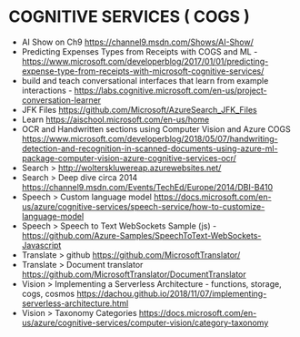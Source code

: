 # COGNITIVE SERVICES ( COGS )
* AI Show on Ch9 <https://channel9.msdn.com/Shows/AI-Show/>
* Predicting Expenses Types from Receipts with COGS and ML - https://www.microsoft.com/developerblog/2017/01/01/predicting-expense-type-from-receipts-with-microsoft-cognitive-services/
* build and teach conversational interfaces that learn from example interactions -  <https://labs.cognitive.microsoft.com/en-us/project-conversation-learner>
* JFK Files <https://github.com/Microsoft/AzureSearch_JFK_Files>
* Learn <https://aischool.microsoft.com/en-us/home>
* OCR and Handwritten sections using Computer Vision and Azure COGS <https://www.microsoft.com/developerblog/2018/05/07/handwriting-detection-and-recognition-in-scanned-documents-using-azure-ml-package-computer-vision-azure-cognitive-services-ocr/>
* Search > <http://wolterskluwereap.azurewebsites.net/>
* Search > Deep dive circa 2014 <https://channel9.msdn.com/Events/TechEd/Europe/2014/DBI-B410>
* Speech > Custom language model <https://docs.microsoft.com/en-us/azure/cognitive-services/speech-service/how-to-customize-language-model>
* Speech > Speech to Text WebSockets Sample (js) - <https://github.com/Azure-Samples/SpeechToText-WebSockets-Javascript>
* Translate > github <https://github.com/MicrosoftTranslator/>
* Translate > Document translator <https://github.com/MicrosoftTranslator/DocumentTranslator>
* Vision > Implementing a Serverless Architecture - functions, storage, cogs, cosmos <https://dachou.github.io/2018/11/07/implementing-serverless-architecture.html>
* Vision > Taxonomy Categories <https://docs.microsoft.com/en-us/azure/cognitive-services/computer-vision/category-taxonomy>
